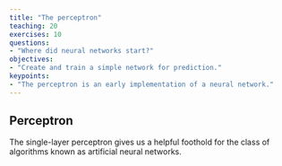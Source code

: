 ```yaml
---
title: "The perceptron"
teaching: 20
exercises: 10
questions:
- "Where did neural networks start?"
objectives:
- "Create and train a simple network for prediction."
keypoints:
- "The perceptron is an early implementation of a neural network."
---
```


## Perceptron

The single-layer perceptron gives us a helpful foothold for the class of algorithms known as artificial neural networks.